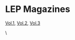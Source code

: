 # LEP Magazines

[Vol.1](https://issuu.com/loweffortpunks/docs/lep\_newsletter\_issue\_1\_-\_final.pptx), [Vol.2](https://issuu.com/loweffortpunks/docs/lep\_newsletter\_issue\_2\_-\_draft\_copy.pptx), [Vol.3](https://issuu.com/loweffortpunks/docs/lep\_newsletter\_issue\_3\_-\_final.pptx)

\
